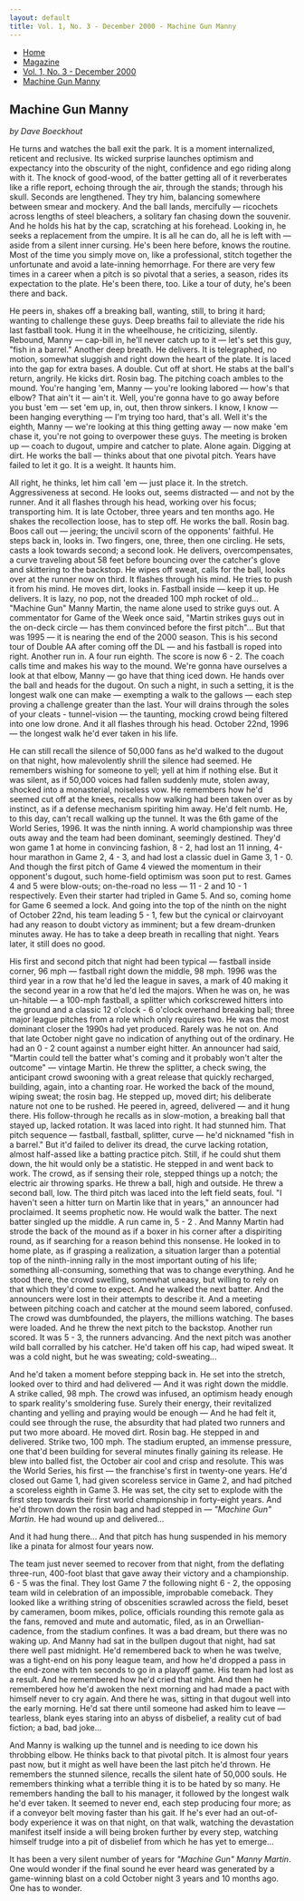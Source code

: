 ```yaml
---
layout: default
title: Vol. 1, No. 3 - December 2000 - Machine Gun Manny
---
```

<nav class="breadcrumb" aria-label="breadcrumbs">
  <ul>
    <li><a href="{{ site.url }}{{ site.baseurl }}/index.html">Home</a></li>
    <li><a href="../magazine-home.html">Magazine</a></li>
    <li><a href="bi_vol_1_no_3_home.html">Vol. 1, No. 3 - December 2000</a></li>
    <li class="is-active"><a href="#" aria-current="page">Machine Gun Manny</a></li>
  </ul>
</nav>

<section class="storycontent">
  <h1>Machine Gun Manny</h1>
  <p><em>by Dave Boeckhout</em></p>

  <p>
    He turns and watches the ball exit the park. It is a moment internalized, reticent and reclusive. Its wicked surprise launches optimism and expectancy into the obscurity of the night, confidence and ego riding along with it. The knock of good-wood, of the batter getting all of it reverberates like a rifle report, echoing through the air, through the stands; through his skull. Seconds are lengthened. They try him, balancing somewhere between smear and mockery. And the ball lands, mercifully &mdash; ricochets across lengths of steel bleachers, a solitary fan chasing down the souvenir. And he holds his hat by the cap, scratching at his forehead. Looking in, he seeks a replacement from the umpire. It is all he can do, all he is left with &mdash; aside from a silent inner cursing. He's been here before, knows the routine. Most of the time you simply move on, like a professional, stitch together the unfortunate and avoid a late-inning hemorrhage. For there are very few times in a career when a pitch is so pivotal that a series, a season, rides its expectation to the plate. He's been there, too. Like a tour of duty, he's been there and back.
  </p>

  <p>
    He peers in, shakes off a breaking ball, wanting, still, to bring it hard; wanting to challenge these guys. Deep breaths fail to alleviate the ride his last fastball took. Hung it in the wheelhouse, he criticizing, silently. Rebound, Manny &mdash; cap-bill in, he'll never catch up to it &mdash; let's set this guy, "fish in a barrel." Another deep breath. He delivers. It is telegraphed, no motion, somewhat sluggish and right down the heart of the plate. It is laced into the gap for extra bases. A double. Cut off at short. He stabs at the ball's return, angrily. He kicks dirt. Rosin bag. The pitching coach ambles to the mound. You're hanging 'em, Manny &mdash; you're looking labored &mdash; how's that elbow? That ain't it &mdash; ain't it. Well, you're gonna have to go away before you bust 'em &mdash; set 'em up, in, out, then throw sinkers. I know, I know &mdash; been hanging everything &mdash; I'm trying too hard, that's all. Well it's the eighth, Manny &mdash; we're looking at this thing getting away &mdash; now make 'em chase it,  you're not going to overpower these guys. The meeting is broken up &mdash; coach to dugout, umpire and catcher to plate. Alone again. Digging at dirt. He works the ball &mdash; thinks about that one pivotal pitch. Years have failed to let it go. It is a weight. It haunts him.
  </p>

  <p>
    All right, he thinks, let him call 'em &mdash; just place it. In the stretch. Aggressiveness at second. He looks out, seems distracted &mdash; and not by the runner. And it all flashes through his head, working over his focus; transporting him. It is late October, three years and ten months ago. He shakes the recollection loose, has to step off. He works the ball. Rosin bag. Boos call out &mdash; jeering; the uncivil scorn of the opponents' faithful. He steps back in, looks in. Two fingers, one, three, then one circling. He sets, casts a look towards second; a second look. He delivers, overcompensates, a curve traveling about 58 feet before bouncing over the catcher's glove and skittering to the backstop. He wipes off sweat, calls for the ball, looks over at the runner now on third. It flashes through his mind. He tries to push it from his mind. He moves dirt, looks in. Fastball inside &mdash; keep it up. He delivers. It is lazy, no pop, not the dreaded 100 mph rocket of old... "Machine Gun" Manny Martin, the name alone used to strike guys out. A commentator for Game of the Week once said, "Martin strikes guys out in the on-deck circle &mdash; has them convinced before the first pitch"... But that was 1995 &mdash; it is nearing the end of the 2000 season. This is his second tour of Double AA after coming off the DL &mdash; and his fastball is roped into right. Another run in. A four run eighth. The score is now 6 - 2. The coach calls time and makes his way to the mound. We're gonna have ourselves a look at that elbow, Manny &mdash; go have that thing iced down. He hands over the ball and heads for the dugout. On such a night, in such a setting, it is the longest walk one can make &mdash; exempting a walk to the gallows &mdash; each step proving a challenge greater than the last. Your will drains through the soles of your cleats -  tunnel-vision &mdash; the taunting, mocking crowd being filtered into one low drone. And it all flashes through his head. October 22nd, 1996 &mdash; the longest walk he'd ever taken in his life.
  </p>

  <p>
    He can still recall the silence of 50,000 fans as he'd walked to the dugout on that night, how malevolently shrill the silence had seemed. He remembers wishing for someone to yell; yell at him if nothing else. But it was silent, as if 50,000 voices had fallen suddenly mute, stolen away, shocked into a monasterial, noiseless vow. He remembers how he'd seemed cut off at the knees, recalls how walking had been taken over as by instinct, as if a defense mechanism spiriting him away. He'd felt numb. He, to this day, can't recall walking up the tunnel. It was the 6th game of the World Series, 1996. It was the ninth inning. A world championship was three outs away and the team had been dominant, seemingly destined. They'd won game 1 at home in convincing fashion, 8 - 2, had lost an 11 inning, 4-hour marathon in Game 2, 4 - 3, and had lost a classic duel in Game 3, 1 - 0. And though the first pitch of Game 4 viewed the momentum in their opponent's dugout, such home-field optimism was soon put to rest. Games 4 and 5 were blow-outs; on-the-road no less &mdash; 11 - 2 and 10 - 1 respectively. Even their starter had tripled in Game 5. And so, coming home for Game 6 seemed a lock. And going into the top of the ninth on the night of October 22nd, his team leading 5 - 1, few but the cynical or clairvoyant had any reason to doubt victory as imminent; but a few dream-drunken minutes away. He has to take a deep breath in recalling that night. Years later, it still does no good.
  </p>

  <p>
    His first and second pitch that night had been typical &mdash; fastball inside corner, 96 mph &mdash; fastball right down the middle, 98 mph. 1996 was the third year in a row that he'd led the league in saves, a mark of 40 making it the second year in a row that he'd led the majors. When he was on, he was un-hitable &mdash; a 100-mph fastball, a splitter which corkscrewed hitters into the ground and a classic 12 o'clock - 6 o'clock overhand breaking ball; three major league pitches from a role which only requires two. He was the most dominant closer the 1990s had yet produced. Rarely was he not on. And that late October night gave no indication of anything out of the ordinary. He had an 0 - 2 count against a number eight hitter. An announcer had said, "Martin could tell the batter what's coming and it probably won't alter the outcome" &mdash; vintage Martin. He threw the splitter, a check swing, the anticipant crowd swooning with a great release that quickly recharged, building, again, into a chanting roar. He worked the back of the mound, wiping sweat; the rosin bag. He stepped up, moved dirt; his deliberate nature not one to be rushed. He peered in, agreed, delivered &mdash; and it hung there. His follow-through he recalls as in slow-motion, a breaking ball that stayed up, lacked rotation. It was laced into right. It had stunned him. That pitch sequence &mdash; fastball, fastball, splitter, curve &mdash; he'd nicknamed "fish in a barrel." But it'd failed to deliver its dread, the curve lacking rotation, almost half-assed like a batting practice pitch. Still, if he could shut them down, the hit would only be a statistic. He stepped in and went back to work. The crowd, as if sensing their role, stepped things up a notch; the electric air throwing sparks. He threw a ball, high and outside. He threw a second ball, low. The third pitch was laced into the left field seats, foul. "I haven't seen a hitter turn on Martin like that in years," an announcer had proclaimed. It seems prophetic now. He would walk the batter. The next batter singled up the middle. A run came in, 5 - 2 . And Manny Martin had strode the back of the mound as if a boxer in his corner after a dispiriting round, as if searching for a reason behind this nonsense. He looked in to home plate, as if grasping a realization, a situation larger than a potential top of the ninth-inning rally in the most important outing of his life; something all-consuming, something that was to change everything. And he stood there, the crowd swelling, somewhat uneasy, but willing to rely on that which they'd come to expect. And he walked the next batter. And the announcers were lost in their attempts to describe it. And a meeting between pitching coach and catcher at the mound seem labored, confused. The crowd was dumbfounded, the players, the millions watching. The bases were loaded. And he threw the next pitch to the backstop. Another run scored. It was 5 - 3, the runners advancing. And the next pitch was another wild ball corralled by his catcher. He'd taken off his cap, had wiped sweat. It was a cold night, but he was sweating; cold-sweating...
  </p>

  <p>
    And he'd taken a moment before stepping back in. He set into the stretch, looked over to third and had delivered &mdash; And it was right down the middle. A strike called, 98 mph. The crowd was infused, an optimism heady enough to spark reality's smoldering fuse. Surely their energy, their revitalized chanting and yelling and praying would be enough &mdash; And he had felt it, could see through the ruse, the absurdity that had plated two runners and put two more aboard. He moved dirt. Rosin bag. He stepped in and delivered. Strike two, 100 mph. The stadium erupted, an immense pressure, one that'd been building for several minutes finally gaining its release. He blew into balled fist, the October air cool and crisp and resolute. This was the World Series, his first &mdash; the franchise's first in twenty-one years. He'd closed out Game 1, had given scoreless service in Game 2, and had pitched a scoreless eighth in Game 3. He was set, the city set to explode with the first step towards their first world championship in forty-eight years. And he'd thrown down the rosin bag and had stepped in &mdash; <em>"Machine Gun" Martin</em>. He had wound up and delivered...
  </p>

  <p>
    And it had hung there... And that pitch has hung suspended in his memory like a pinata for almost four years now.
  </p>

  <p>
    The team just never seemed to recover from that night, from the deflating three-run, 400-foot blast that gave away their victory and a championship. 6 - 5 was the final. They lost Game 7 the following night 6 - 2, the opposing team wild in celebration of an impossible, improbable comeback. They looked like a writhing string of obscenities scrawled across the field, beset by cameramen, boom mikes, police, officials rounding this remote gala as the fans, removed and mute and automatic, filed, as in an Orwellian-cadence, from the stadium confines. It was a bad dream, but there was no waking up. And Manny had sat in the bullpen dugout that night, had sat there well past midnight. He'd remembered back to when he was twelve, was a tight-end on his pony league team, and how he'd dropped a pass in the end-zone with ten seconds to go in a playoff game. His team had lost as a result. And he remembered how he'd cried that night. And then he remembered how he'd awoken the next morning and had made a pact with himself never to cry again. And there he was, sitting in that dugout well into the early morning. He'd sat there until someone had asked him to leave &mdash; tearless, blank eyes staring into an abyss of disbelief, a reality cut of bad fiction; a bad, bad joke...
  </p>

  <p>
    And Manny is walking up the tunnel and is needing to ice down his throbbing elbow. He thinks back to that pivotal pitch. It is almost four years past now, but it might as well have been the last pitch he'd thrown. He remembers the stunned silence, recalls the silent hate of 50,000 souls. He remembers thinking what a terrible thing it is to be hated by so many. He remembers handing the ball to his manager, it followed by the longest walk he'd ever taken. It seemed to never end, each step producing four more; as if a conveyor belt moving faster than his gait. If he's ever had an out-of-body experience it was on that night, on that walk, watching the devastation manifest itself inside a will being broken further by every step, watching himself trudge into a pit of disbelief from which he has yet to emerge...
  </p>

  <p>
    It has been a very silent number of years for <em>"Machine Gun" Manny Martin</em>. One would wonder if the final sound he ever heard was generated by a game-winning blast on a cold October night 3 years and 10 months ago. One has to wonder.
  </p>

</section>
